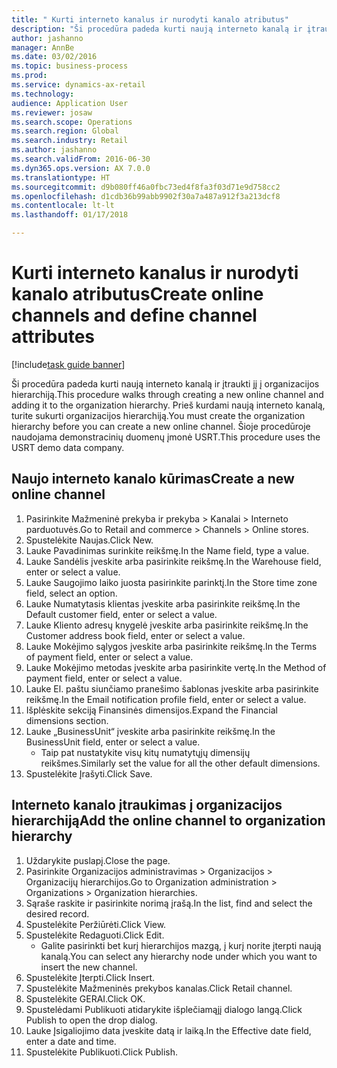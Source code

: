 ```yaml
--- 
title: " Kurti interneto kanalus ir nurodyti kanalo atributus"
description: "Ši procedūra padeda kurti naują interneto kanalą ir įtraukti jį į organizacijos hierarchiją."
author: jashanno
manager: AnnBe
ms.date: 03/02/2016
ms.topic: business-process
ms.prod: 
ms.service: dynamics-ax-retail
ms.technology: 
audience: Application User
ms.reviewer: josaw
ms.search.scope: Operations
ms.search.region: Global
ms.search.industry: Retail
ms.author: jashanno
ms.search.validFrom: 2016-06-30
ms.dyn365.ops.version: AX 7.0.0
ms.translationtype: HT
ms.sourcegitcommit: d9b080ff46a0fbc73ed4f8fa3f03d71e9d758cc2
ms.openlocfilehash: d1cdb36b99abb9902f30a7a487a912f3a213dcf8
ms.contentlocale: lt-lt
ms.lasthandoff: 01/17/2018

---
```

# <a name="create-online-channels-and-define-channel-attributes"></a><span data-ttu-id="e742a-103"> Kurti interneto kanalus ir nurodyti kanalo atributus</span><span class="sxs-lookup"><span data-stu-id="e742a-103">Create online channels and define channel attributes</span></span>

[!include[task guide banner](../includes/task-guide-banner.md)]

<span data-ttu-id="e742a-104">Ši procedūra padeda kurti naują interneto kanalą ir įtraukti jį į organizacijos hierarchiją.</span><span class="sxs-lookup"><span data-stu-id="e742a-104">This procedure walks through creating a new online channel and adding it to the organization hierarchy.</span></span> <span data-ttu-id="e742a-105">Prieš kurdami naują interneto kanalą, turite sukurti organizacijos hierarchiją.</span><span class="sxs-lookup"><span data-stu-id="e742a-105">You must create the organization hierarchy before you can create a new online channel.</span></span> <span data-ttu-id="e742a-106">Šioje procedūroje naudojama demonstracinių duomenų įmonė USRT.</span><span class="sxs-lookup"><span data-stu-id="e742a-106">This procedure uses the USRT demo data company.</span></span>


## <a name="create-a-new-online-channel"></a><span data-ttu-id="e742a-107">Naujo interneto kanalo kūrimas</span><span class="sxs-lookup"><span data-stu-id="e742a-107">Create a new online channel</span></span>
1. <span data-ttu-id="e742a-108">Pasirinkite Mažmeninė prekyba ir prekyba > Kanalai > Interneto parduotuvės.</span><span class="sxs-lookup"><span data-stu-id="e742a-108">Go to Retail and commerce > Channels > Online stores.</span></span>
2. <span data-ttu-id="e742a-109">Spustelėkite Naujas.</span><span class="sxs-lookup"><span data-stu-id="e742a-109">Click New.</span></span>
3. <span data-ttu-id="e742a-110">Lauke Pavadinimas surinkite reikšmę.</span><span class="sxs-lookup"><span data-stu-id="e742a-110">In the Name field, type a value.</span></span>
4. <span data-ttu-id="e742a-111">Lauke Sandėlis įveskite arba pasirinkite reikšmę.</span><span class="sxs-lookup"><span data-stu-id="e742a-111">In the Warehouse field, enter or select a value.</span></span>
5. <span data-ttu-id="e742a-112">Lauke Saugojimo laiko juosta pasirinkite parinktį.</span><span class="sxs-lookup"><span data-stu-id="e742a-112">In the Store time zone field, select an option.</span></span>
6. <span data-ttu-id="e742a-113">Lauke Numatytasis klientas įveskite arba pasirinkite reikšmę.</span><span class="sxs-lookup"><span data-stu-id="e742a-113">In the Default customer field, enter or select a value.</span></span>
7. <span data-ttu-id="e742a-114">Lauke Kliento adresų knygelė įveskite arba pasirinkite reikšmę.</span><span class="sxs-lookup"><span data-stu-id="e742a-114">In the Customer address book field, enter or select a value.</span></span>
8. <span data-ttu-id="e742a-115">Lauke Mokėjimo sąlygos įveskite arba pasirinkite reikšmę.</span><span class="sxs-lookup"><span data-stu-id="e742a-115">In the Terms of payment field, enter or select a value.</span></span>
9. <span data-ttu-id="e742a-116">Lauke Mokėjimo metodas įveskite arba pasirinkite vertę.</span><span class="sxs-lookup"><span data-stu-id="e742a-116">In the Method of payment field, enter or select a value.</span></span>
10. <span data-ttu-id="e742a-117">Lauke El. paštu siunčiamo pranešimo šablonas įveskite arba pasirinkite reikšmę.</span><span class="sxs-lookup"><span data-stu-id="e742a-117">In the Email notification profile field, enter or select a value.</span></span>
11. <span data-ttu-id="e742a-118">Išplėskite sekciją Finansinės dimensijos.</span><span class="sxs-lookup"><span data-stu-id="e742a-118">Expand the Financial dimensions section.</span></span>
12. <span data-ttu-id="e742a-119">Lauke „BusinessUnit“ įveskite arba pasirinkite reikšmę.</span><span class="sxs-lookup"><span data-stu-id="e742a-119">In the BusinessUnit field, enter or select a value.</span></span>
    * <span data-ttu-id="e742a-120">Taip pat nustatykite visų kitų numatytųjų dimensijų reikšmes.</span><span class="sxs-lookup"><span data-stu-id="e742a-120">Similarly set the value for all the other default dimensions.</span></span>  
13. <span data-ttu-id="e742a-121">Spustelėkite Įrašyti.</span><span class="sxs-lookup"><span data-stu-id="e742a-121">Click Save.</span></span>

## <a name="add-the-online-channel-to-organization-hierarchy"></a><span data-ttu-id="e742a-122">Interneto kanalo įtraukimas į organizacijos hierarchiją</span><span class="sxs-lookup"><span data-stu-id="e742a-122">Add the online channel to organization hierarchy</span></span>
1. <span data-ttu-id="e742a-123">Uždarykite puslapį.</span><span class="sxs-lookup"><span data-stu-id="e742a-123">Close the page.</span></span>
2. <span data-ttu-id="e742a-124">Pasirinkite Organizacijos administravimas > Organizacijos > Organizacijų hierarchijos.</span><span class="sxs-lookup"><span data-stu-id="e742a-124">Go to Organization administration > Organizations > Organization hierarchies.</span></span>
3. <span data-ttu-id="e742a-125">Sąraše raskite ir pasirinkite norimą įrašą.</span><span class="sxs-lookup"><span data-stu-id="e742a-125">In the list, find and select the desired record.</span></span>
4. <span data-ttu-id="e742a-126">Spustelėkite Peržiūrėti.</span><span class="sxs-lookup"><span data-stu-id="e742a-126">Click View.</span></span>
5. <span data-ttu-id="e742a-127">Spustelėkite Redaguoti.</span><span class="sxs-lookup"><span data-stu-id="e742a-127">Click Edit.</span></span>
    * <span data-ttu-id="e742a-128">Galite pasirinkti bet kurį hierarchijos mazgą, į kurį norite įterpti naują kanalą.</span><span class="sxs-lookup"><span data-stu-id="e742a-128">You can select any hierarchy node under which you want to insert the new channel.</span></span>  
6. <span data-ttu-id="e742a-129">Spustelėkite Įterpti.</span><span class="sxs-lookup"><span data-stu-id="e742a-129">Click Insert.</span></span>
7. <span data-ttu-id="e742a-130">Spustelėkite Mažmeninės prekybos kanalas.</span><span class="sxs-lookup"><span data-stu-id="e742a-130">Click Retail channel.</span></span>
8. <span data-ttu-id="e742a-131">Spustelėkite GERAI.</span><span class="sxs-lookup"><span data-stu-id="e742a-131">Click OK.</span></span>
9. <span data-ttu-id="e742a-132">Spustelėdami Publikuoti atidarykite išplečiamąjį dialogo langą.</span><span class="sxs-lookup"><span data-stu-id="e742a-132">Click Publish to open the drop dialog.</span></span>
10. <span data-ttu-id="e742a-133">Lauke Įsigaliojimo data įveskite datą ir laiką.</span><span class="sxs-lookup"><span data-stu-id="e742a-133">In the Effective date field, enter a date and time.</span></span>
11. <span data-ttu-id="e742a-134">Spustelėkite Publikuoti.</span><span class="sxs-lookup"><span data-stu-id="e742a-134">Click Publish.</span></span>


